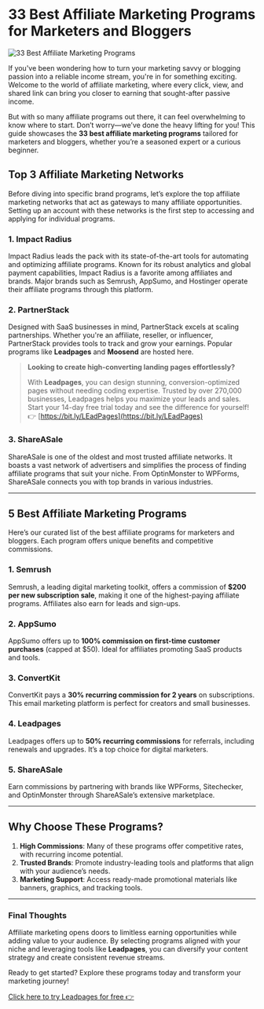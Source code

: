 # 33 Best Affiliate Marketing Programs for Marketers and Bloggers

![33 Best Affiliate Marketing Programs](https://99signals.b-cdn.net/wp-content/uploads/2024/03/33-Best-Affiliate-Marketing-Programs-99signals.webp)

If you've been wondering how to turn your marketing savvy or blogging passion into a reliable income stream, you're in for something exciting. Welcome to the world of affiliate marketing, where every click, view, and shared link can bring you closer to earning that sought-after passive income.

But with so many affiliate programs out there, it can feel overwhelming to know where to start. Don’t worry—we’ve done the heavy lifting for you! This guide showcases the **33 best affiliate marketing programs** tailored for marketers and bloggers, whether you’re a seasoned expert or a curious beginner.

## Top 3 Affiliate Marketing Networks

Before diving into specific brand programs, let’s explore the top affiliate marketing networks that act as gateways to many affiliate opportunities. Setting up an account with these networks is the first step to accessing and applying for individual programs.

### 1. Impact Radius

Impact Radius leads the pack with its state-of-the-art tools for automating and optimizing affiliate programs. Known for its robust analytics and global payment capabilities, Impact Radius is a favorite among affiliates and brands. Major brands such as Semrush, AppSumo, and Hostinger operate their affiliate programs through this platform.

### 2. PartnerStack

Designed with SaaS businesses in mind, PartnerStack excels at scaling partnerships. Whether you're an affiliate, reseller, or influencer, PartnerStack provides tools to track and grow your earnings. Popular programs like **Leadpages** and **Moosend** are hosted here.

> **Looking to create high-converting landing pages effortlessly?**
>
> With **Leadpages**, you can design stunning, conversion-optimized pages without needing coding expertise. Trusted by over 270,000 businesses, Leadpages helps you maximize your leads and sales. Start your 14-day free trial today and see the difference for yourself! 👉 [https://bit.ly/LEadPages](https://bit.ly/LEadPages)

### 3. ShareASale

ShareASale is one of the oldest and most trusted affiliate networks. It boasts a vast network of advertisers and simplifies the process of finding affiliate programs that suit your niche. From OptinMonster to WPForms, ShareASale connects you with top brands in various industries.

---

## 5 Best Affiliate Marketing Programs

Here’s our curated list of the best affiliate programs for marketers and bloggers. Each program offers unique benefits and competitive commissions.

### 1. Semrush

Semrush, a leading digital marketing toolkit, offers a commission of **$200 per new subscription sale**, making it one of the highest-paying affiliate programs. Affiliates also earn for leads and sign-ups.

### 2. AppSumo

AppSumo offers up to **100% commission on first-time customer purchases** (capped at $50). Ideal for affiliates promoting SaaS products and tools.

### 3. ConvertKit

ConvertKit pays a **30% recurring commission for 2 years** on subscriptions. This email marketing platform is perfect for creators and small businesses.

### 4. Leadpages

Leadpages offers up to **50% recurring commissions** for referrals, including renewals and upgrades. It’s a top choice for digital marketers.

### 5. ShareASale

Earn commissions by partnering with brands like WPForms, Sitechecker, and OptinMonster through ShareASale’s extensive marketplace.

---

## Why Choose These Programs?

1. **High Commissions**: Many of these programs offer competitive rates, with recurring income potential.
2. **Trusted Brands**: Promote industry-leading tools and platforms that align with your audience’s needs.
3. **Marketing Support**: Access ready-made promotional materials like banners, graphics, and tracking tools.

---

### Final Thoughts

Affiliate marketing opens doors to limitless earning opportunities while adding value to your audience. By selecting programs aligned with your niche and leveraging tools like **Leadpages**, you can diversify your content strategy and create consistent revenue streams.

Ready to get started? Explore these programs today and transform your marketing journey!

[Click here to try Leadpages for free 👉](https://bit.ly/LEadPages)
